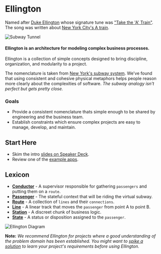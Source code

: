 # Ellington
Named after [Duke Ellington](http://www.dukeellington.com/) whose signature tune was ["Take the 'A' Train"](http://en.wikipedia.org/wiki/Take_the_%22A%22_Train).
The song was written about [New York City's A train](http://en.wikipedia.org/wiki/A_%28New_York_City_Subway_service%29).

![Subway Tunnel](https://raw.github.com/hopsoft/ellington/master/doc/tunnel.jpg)

#### Ellington is an architecture for modeling complex business processes.

Ellington is a collection of simple concepts designed to bring discipline, organization, and modularity to a project.

The nomenclature is taken from [New York's subway system](http://en.wikipedia.org/wiki/New_York_City_Subway).
We've found that using consistent and cohesive physical metaphors helps people reason more clearly about the complexities of software.
*The subway analogy isn't perfect but gets pretty close.*

### Goals

- Provide a consistent nomenclature thats simple enough to be shared by engineering and the business team.
- Establish constraints which ensure complex projects are easy to manage, develop, and maintain.

## Start Here

* Skim the intro [slides on Speaker Deck](https://speakerdeck.com/hopsoft/ellington-intro).
* Review one of the [example apps](https://github.com/hopsoft/ellington/tree/master/examples/social_media).

## Lexicon

- **[Conductor](https://github.com/hopsoft/ellington/wiki/Conductor)** - A supervisor responsible for gathering `passengers` and putting them on a `route`.
- **[Passenger](https://github.com/hopsoft/ellington/wiki/Passenger)** - The stateful context that will be riding the virtual subway.
- **[Route](https://github.com/hopsoft/ellington/wiki/Route)** - A collection of `lines` and their `connections`.
- **[Line](https://github.com/hopsoft/ellington/wiki/Line)** - A linear track that moves the `passenger` from point A to point B.
- **[Station](https://github.com/hopsoft/ellington/wiki/Station)** - A discreet chunk of business logic.
- **[State](https://github.com/hopsoft/ellington/wiki/State)** - A status or disposition assigned to the `passenger`.

![Ellington Diagram](https://raw.github.com/hopsoft/ellington/master/doc/primary-terms.png)

**Note:** *We recommend Ellington for projects where a good understanding of the problem domain has been established.
You might want to [spike a solution](http://en.wikipedia.org/wiki/Software_prototyping) to learn your project's requirements before using Ellington.*

